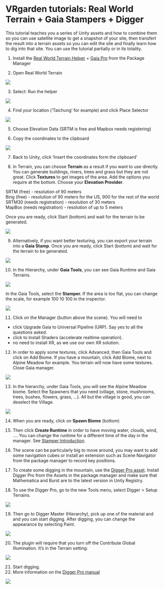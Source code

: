 # VRgarden tutorials: Real World Terrain + Gaia Stampers + Digger

This tutorial teaches you a series of Unity assets and how to combine them so you can use satellite image to get a snapshot of your site, then transfert the result into a terrain assets so you can edit the site and finally learn how to dig into that site. You can use the tutorial partially or in its totality. 

1. Install the [Real World Terrain Helper](https://assetstore.unity.com/packages/tools/terrain/real-world-terrain-8752) + [Gaia Pro](https://assetstore.unity.com/packages/tools/terrain/gaia-pro-2023-terrain-scene-generator-263149) from the Package Manager

2. Open Real World Terrain

<p align="left"><img src="images/realworld01.jpg"/></p>

3. Select: Run the helper

<p align="left"><img src="images/realworld02.jpg"/></p>

4. Find your location (‘Taichung’ for example) and click Place Selector</p>

<p align="left"><img src="images/realworld03.jpg"/></p>

5. Choose Elevation Data (SRTM is free and Mapbox needs registering)</p>

6. Copy the coordinates to the clipboard

<p align="left"><img src="images/realworld04.jpg"/></p>

7. Back to Unity, click ‘Insert the coordinates form the clipboard’</p>

8. In Terrain, you can choose <b>Terrain</b> as a result if you want to use directly. You can generate buildings, rivers, trees and grass but they are not great. Click <b>Textures</b> to get images of the area. Add the options you require at the bottom. Choose your <b>Elevation Provider</b>.

SRTM (free) - resolution of 90 meters<br>
Bing (free) - resolution of 90 meters for the US, 900 for the rest of the world<br>
SRTM30 (needs registration) - resolution of 30 meters<br>
MapBox (needs registration) - resolution of up to 5 meters<br>

Once you are ready, click Start (bottom) and wait for the terrain to be generated.

<p align="left"><img src="images/realworld05.jpg"/></p>

9. Alternatively, if you want better texturing, you can export your terrain into a <b>Gaia Stamp</b>.
Once you are ready, click Start (bottom) and wait for the terrain to be generated.

<p align="left"><img src="images/realworld06.jpg"/></p>

10. In the Hierarchy, under <b>Gaia Tools</b>, you can see Gaia Runtime and Gaia Terrains.

<p align="left"><img src="images/realworld07.jpg"/></p>

In the Gaia Tools, select the <b>Stamper.</b> If the area is too flat, you can change the scale, for example 100 10 100 in the inspector.</p>

<p align="left"><img src="images/realworld08.jpg"/></p>

11. Click on the Manager (button above the scene). You will need to
- click Upgrade Gaia to Universal Pipeline (URP). Say yes to all the questions asked.
- click to Install Shaders (accelerate realtime operation).
- no need to install XR, as we use our own XR solution.

12. In order to apply some textures, click Advanced, then Gaia Tools and click on Add Biome. If you have a mountain, click Add Biome, next to Alpine Meadow for example. You terrain will now have some textures. Close Gaia manager.

<p align="left"><img src="images/realworld09.jpg"/></p>

13. In the hierarchy, under Gaia Tools, you will see the Alpine Meadow biome. Select the Spawners that you need (village, stone, mushrooms, trees, bushes, flowers, grass, …). All but the village is good, you can deselect the Village.

<p align="left"><img src="images/realworld10.jpg"/></p>

14. When you are ready, click on <b>Spawn Biome</b> (bottom)

15. Then click <b>Create Runtime</b> in order to have moving water, clouds, wind, …. You can change the runtime for a different time of the day in the manager. See [Stamper Introduction](https://canopy.procedural-worlds.com/library/tools/gaia-pro-2021/written-articles/creating_your_world/2-stamper-introduction-r46/).

16. The scene can be particularly big to move around, you may want to add some navigation cubes or install an extension such as Scene Navigator from the package manager to record key positions.

17. To create some digging in the mountain, use the [Digger Pro asset](https://assetstore.unity.com/packages/tools/terrain/digger-pro-voxel-enhanced-terrains-149753). Install Digger Pro from the Assets in the package manager and make sure that Mathematica and Burst are to the latest version in Unity Registry.

18. To use the Digger Pro, go to the new Tools menu, select Digger &gt; Setup Terrains.

<p align="left"><img src="images/realworld11.jpg"/></p>

19. Then go to Digger Master (Hierarchy), pick up one of the material and and you can start digging. After digging, you can change the appearance by selecting Paint.

<p align="left"><img src="images/realworld12.jpg"/></p>

20. The plugin will require that you turn off the Contribute Global Illumination. It’s in the Terrain setting:

<p align="left"><img src="images/realworld13.jpg"/></p>

21. Start digging.
22. More information on the [Digger Pro manual](https://ofux.github.io/Digger-Documentation/)

<p align="left"><img src="images/realworld14.jpg"/></p>

